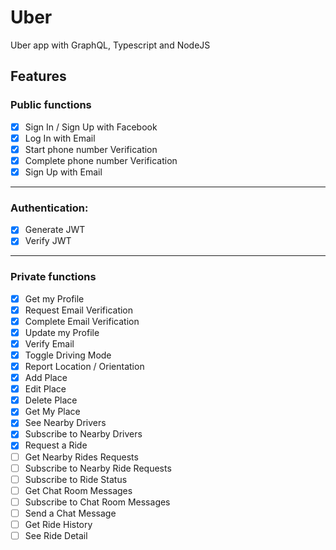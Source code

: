 # Uber

Uber app with GraphQL, Typescript and NodeJS

## Features

### Public functions

- [x] Sign In / Sign Up with Facebook
- [x] Log In with Email
- [x] Start phone number Verification
- [x] Complete phone number Verification
- [x] Sign Up with Email

---

### Authentication:

- [x] Generate JWT
- [x] Verify JWT

---

### Private functions

- [x] Get my Profile
- [x] Request Email Verification
- [x] Complete Email Verification
- [x] Update my Profile
- [x] Verify Email
- [x] Toggle Driving Mode
- [x] Report Location / Orientation
- [x] Add Place
- [x] Edit Place
- [x] Delete Place
- [x] Get My Place
- [x] See Nearby Drivers
- [x] Subscribe to Nearby Drivers
- [x] Request a Ride
- [ ] Get Nearby Rides Requests
- [ ] Subscribe to Nearby Ride Requests
- [ ] Subscribe to Ride Status
- [ ] Get Chat Room Messages
- [ ] Subscribe to Chat Room Messages
- [ ] Send a Chat Message
- [ ] Get Ride History
- [ ] See Ride Detail
